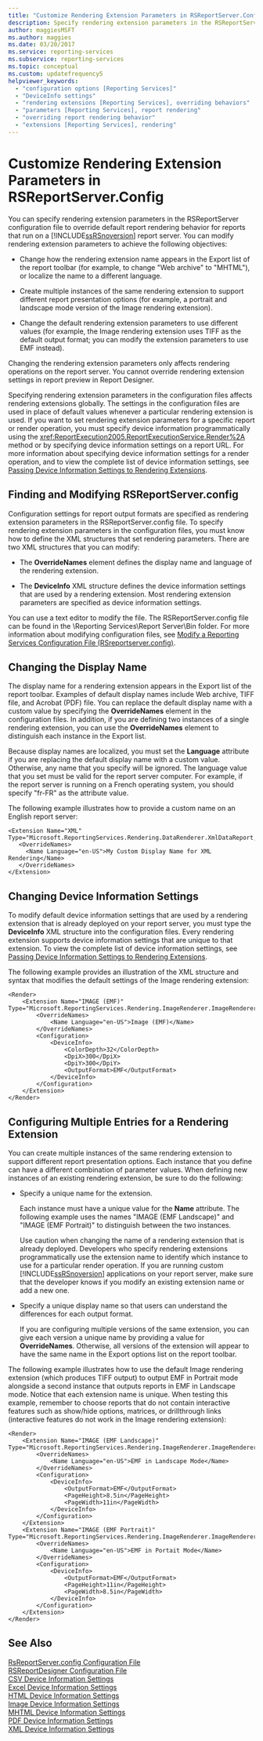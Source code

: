 ```yaml
---
title: "Customize Rendering Extension Parameters in RSReportServer.Config"
description: Specify rendering extension parameters in the RSReportServer configuration file to override default report rendering behavior for Reporting Services reports.
author: maggiesMSFT
ms.author: maggies
ms.date: 03/20/2017
ms.service: reporting-services
ms.subservice: reporting-services
ms.topic: conceptual
ms.custom: updatefrequency5
helpviewer_keywords:
  - "configuration options [Reporting Services]"
  - "DeviceInfo settings"
  - "rendering extensions [Reporting Services], overriding behaviors"
  - "parameters [Reporting Services], report rendering"
  - "overriding report rendering behavior"
  - "extensions [Reporting Services], rendering"
---
```

# Customize Rendering Extension Parameters in RSReportServer.Config
  You can specify rendering extension parameters in the RSReportServer configuration file to override default report rendering behavior for reports that run on a [!INCLUDE[ssRSnoversion](../includes/ssrsnoversion-md.md)] report server. You can modify rendering extension parameters to achieve the following objectives:  
  
-   Change how the rendering extension name appears in the Export list of the report toolbar (for example, to change "Web archive" to "MHTML"), or localize the name to a different language.  
  
-   Create multiple instances of the same rendering extension to support different report presentation options (for example, a portrait and landscape mode version of the Image rendering extension).  
  
-   Change the default rendering extension parameters to use different values (for example, the Image rendering extension uses TIFF as the default output format; you can modify the extension parameters to use EMF instead).  
  
 Changing the rendering extension parameters only affects rendering operations on the report server. You cannot override rendering extension settings in report preview in Report Designer.  
  
 Specifying rendering extension parameters in the configuration files affects rendering extensions globally. The settings in the configuration files are used in place of default values whenever a particular rendering extension is used. If you want to set rendering extension parameters for a specific report or render operation, you must specify device information programmatically using the <xref:ReportExecution2005.ReportExecutionService.Render%2A> method or by specifying device information settings on a report URL. For more information about specifying device information settings for a render operation, and to view the complete list of device information settings, see [Passing Device Information Settings to Rendering Extensions](../reporting-services/report-server-web-service/net-framework/passing-device-information-settings-to-rendering-extensions.md).  
  
## Finding and Modifying RSReportServer.config  
 Configuration settings for report output formats are specified as rendering extension parameters in the RSReportServer.config file. To specify rendering extension parameters in the configuration files, you must know how to define the XML structures that set rendering parameters. There are two XML structures that you can modify:  
  
-   The **OverrideNames** element defines the display name and language of the rendering extension.  
  
-   The **DeviceInfo** XML structure defines the device information settings that are used by a rendering extension. Most rendering extension parameters are specified as device information settings.  
  
 You can use a text editor to modify the file. The RSReportServer.config file can be found in the \Reporting Services\Report Server\Bin folder. For more information about modifying configuration files, see [Modify a Reporting Services Configuration File &#40;RSreportserver.config&#41;](../reporting-services/report-server/modify-a-reporting-services-configuration-file-rsreportserver-config.md).  
  
## Changing the Display Name  
 The display name for a rendering extension appears in the Export list of the report toolbar. Examples of default display names include Web archive, TIFF file, and Acrobat (PDF) file. You can replace the default display name with a custom value by specifying the **OverrideNames** element in the configuration files. In addition, if you are defining two instances of a single rendering extension, you can use the **OverrideNames** element to distinguish each instance in the Export list.  
  
 Because display names are localized, you must set the **Language** attribute if you are replacing the default display name with a custom value. Otherwise, any name that you specify will be ignored. The language value that you set must be valid for the report server computer. For example, if the report server is running on a French operating system, you should specify "fr-FR" as the attribute value.  
  
 The following example illustrates how to provide a custom name on an English report server:  
  
```  
<Extension Name="XML" Type="Microsoft.ReportingServices.Rendering.DataRenderer.XmlDataReport,Microsoft.ReportingServices.DataRendering">  
   <OverrideNames>  
     <Name Language="en-US">My Custom Display Name for XML Rendering</Name>  
   </OverrideNames>  
</Extension>  
```  
  
## Changing Device Information Settings  
 To modify default device information settings that are used by a rendering extension that is already deployed on your report server, you must type the **DeviceInfo** XML structure into the configuration files. Every rendering extension supports device information settings that are unique to that extension. To view the complete list of device information settings, see [Passing Device Information Settings to Rendering Extensions](../reporting-services/report-server-web-service/net-framework/passing-device-information-settings-to-rendering-extensions.md).  
  
 The following example provides an illustration of the XML structure and syntax that modifies the default settings of the Image rendering extension:  
  
```  
<Render>  
    <Extension Name="IMAGE (EMF)" Type="Microsoft.ReportingServices.Rendering.ImageRenderer.ImageRenderer,Microsoft.ReportingServices.ImageRendering">  
        <OverrideNames>  
            <Name Language="en-US">Image (EMF)</Name>  
        </OverrideNames>  
        <Configuration>  
            <DeviceInfo>  
                <ColorDepth>32</ColorDepth>  
                <DpiX>300</DpiX>  
                <DpiY>300</DpiY>  
                <OutputFormat>EMF</OutputFormat>  
            </DeviceInfo>  
        </Configuration>  
    </Extension>  
</Render>  
```  
  
## Configuring Multiple Entries for a Rendering Extension  
 You can create multiple instances of the same rendering extension to support different report presentation options. Each instance that you define can have a different combination of parameter values. When defining new instances of an existing rendering extension, be sure to do the following:  
  
-   Specify a unique name for the extension.  
  
     Each instance must have a unique value for the **Name** attribute. The following example uses the names "IMAGE (EMF Landscape)" and "IMAGE (EMF Portrait)" to distinguish between the two instances.  
  
     Use caution when changing the name of a rendering extension that is already deployed. Developers who specify rendering extensions programmatically use the extension name to identify which instance to use for a particular render operation. If you are running custom [!INCLUDE[ssRSnoversion](../includes/ssrsnoversion-md.md)] applications on your report server, make sure that the developer knows if you modify an existing extension name or add a new one.  
  
-   Specify a unique display name so that users can understand the differences for each output format.  
  
     If you are configuring multiple versions of the same extension, you can give each version a unique name by providing a value for **OverrideNames**. Otherwise, all versions of the extension will appear to have the same name in the Export options list on the report toolbar.  
  
 The following example illustrates how to use the default Image rendering extension (which produces TIFF output) to output EMF in Portrait mode alongside a second instance that outputs reports in EMF in Landscape mode. Notice that each extension name is unique. When testing this example, remember to choose reports that do not contain interactive features such as show/hide options, matrices, or drillthrough links (interactive features do not work in the Image rendering extension):  
  
```  
<Render>  
    <Extension Name="IMAGE (EMF Landscape)" Type="Microsoft.ReportingServices.Rendering.ImageRenderer.ImageRenderer,Microsoft.ReportingServices.ImageRendering">  
        <OverrideNames>  
            <Name Language="en-US">EMF in Landscape Mode</Name>  
        </OverrideNames>  
        <Configuration>  
            <DeviceInfo>  
                <OutputFormat>EMF</OutputFormat>  
                <PageHeight>8.5in</PageHeight>  
                <PageWidth>11in</PageWidth>  
            </DeviceInfo>  
        </Configuration>  
    </Extension>  
    <Extension Name="IMAGE (EMF Portrait)" Type="Microsoft.ReportingServices.Rendering.ImageRenderer.ImageRenderer,Microsoft.ReportingServices.ImageRendering">  
        <OverrideNames>  
            <Name Language="en-US">EMF in Portait Mode</Name>  
        </OverrideNames>  
        <Configuration>  
            <DeviceInfo>  
                <OutputFormat>EMF</OutputFormat>  
                <PageHeight>11in</PageHeight>  
                <PageWidth>8.5in</PageWidth>  
            </DeviceInfo>  
        </Configuration>  
    </Extension>  
</Render>  
```  
  
## See Also  
 [RsReportServer.config Configuration File](../reporting-services/report-server/rsreportserver-config-configuration-file.md)   
 [RSReportDesigner Configuration File](../reporting-services/report-server/rsreportdesigner-configuration-file.md)   
 [CSV Device Information Settings](../reporting-services/csv-device-information-settings.md)   
 [Excel Device Information Settings](../reporting-services/excel-device-information-settings.md)   
 [HTML Device Information Settings](../reporting-services/html-device-information-settings.md)   
 [Image Device Information Settings](../reporting-services/image-device-information-settings.md)   
 [MHTML Device Information Settings](../reporting-services/mhtml-device-information-settings.md)   
 [PDF Device Information Settings](../reporting-services/pdf-device-information-settings.md)   
 [XML Device Information Settings](../reporting-services/xml-device-information-settings.md)  
  
  
